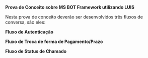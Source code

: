 **Prova de Conceito sobre MS BOT Framework utilizando LUIS**

Nesta prova de conceito deverão ser desenvolvidos três fluxos de conversa, são eles:

**Fluxo de Autenticação**

**Fluxo de Troca de forma de Pagamento/Prazo**

**Fluxo de Status de Chamado**